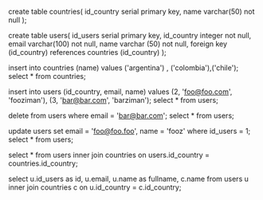 create table countries(
  id_country serial primary key,
  name varchar(50) not null 
);

create table users(
 id_users serial primary key,
 id_country integer not null,
 email varchar(100) not null,
 name varchar (50) not null,
 foreign key (id_country) references countries (id_country) 
);

insert into countries (name) values ('argentina') , ('colombia'),('chile');
select * from countries;

insert into users (id_country, email, name) 
  values (2, 'foo@foo.com', 'fooziman'), (3, 'bar@bar.com', 'barziman');
select * from users;

delete from users where email = 'bar@bar.com';
select * from users;

update users set email = 'foo@foo.foo', name = 'fooz' where id_users = 1;
select * from users;

select * from users inner join  countries on users.id_country = countries.id_country;

select u.id_users as id, u.email, u.name as fullname, c.name 
  from users u inner join  countries c on u.id_country = c.id_country;
